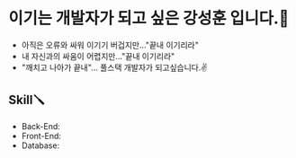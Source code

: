 # 이기는 개발자가 되고 싶은 강성훈 입니다.🤭
<ul>
  <li>아직은 오류와 싸워 이기기 버겁지만..."끝내 이기리라" </li>
  <li>내 자신과의 싸움이 어렵지만..."끝내 이기리라" </li>
  <li>"깨치고 나아가 끝내"... 풀스택 개발자가 되고싶습니다.✌️</li>
</ul>

## Skill🪛
<ul>
  <li>Back-End: </li>
  <li>Front-End:  </li>
  <li>Database:</li>
</ul>
